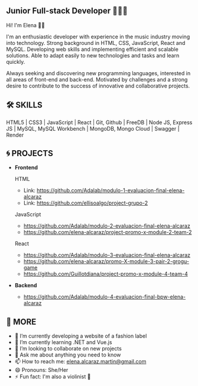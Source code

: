 ## Junior Full-stack Developer 👩🏻‍💻

Hi! I'm Elena 👋🏼

I'm an enthusiastic developer with experience in the music industry moving into technology. Strong background in HTML, CSS, JavaScript, React and MySQL. Developing web skills and implementing efficient and scalable solutions. Able to adapt easily to new technologies and tasks and learn quickly. 

Always seeking and discovering new programming languages, interested in all areas of front-end and back-end. Motivated by challenges and a strong desire to contribute to the success of innovative and collaborative projects.

## 🛠️ SKILLS

HTML5 | CSS3 | JavaScript | React | Git, Github | FreeDB | Node JS, Express JS | MySQL, MySQL Workbench | MongoDB, Mongo Cloud | Swagger | Render

## 🌀 PROJECTS
- **Frontend**

  HTML
  + Link: https://github.com/Adalab/modulo-1-evaluacion-final-elena-alcaraz
  + Link: https://github.com/ellisoalgo/project-grupo-2

  JavaScript
  + https://github.com/Adalab/modulo-2-evaluacion-final-elena-alcaraz
  + https://github.com/elena-alcaraz/project-promo-x-module-2-team-2
  
  React
  + https://github.com/Adalab/modulo-3-evaluacion-final-elena-alcaraz
  + https://github.com/elena-alcaraz/promo-X-module-3-pair-2-grogu-game
  + https://github.com/Guillotdiana/project-promo-x-module-4-team-4

- **Backend**
  + https://github.com/Adalab/modulo-4-evaluacion-final-bpw-elena-alcaraz


## 💫 MORE

- 🔭 I’m currently developing a website of a fashion label
- 🌱 I’m currently learning .NET and Vue.js
- 👯 I’m looking to collaborate on new projects 
- 💬 Ask me about anything you need to know
- 📫 How to reach me: elena.alcaraz.martin@gmail.com
- 😄 Pronouns: She/Her
- ⚡ Fun fact: I'm also a violinist 🎻



